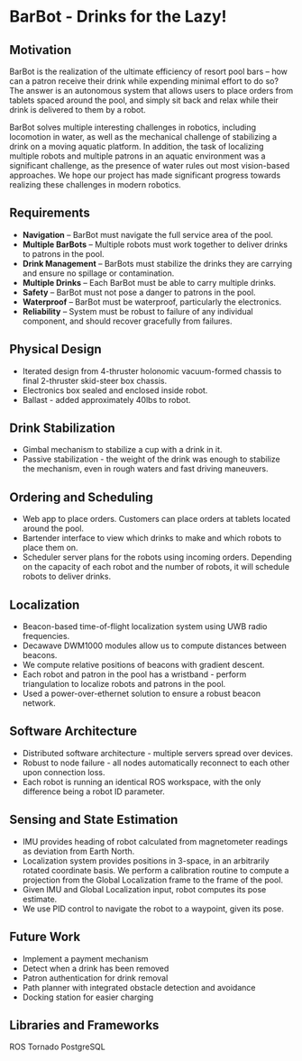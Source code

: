 # BarBot - Drinks for the Lazy!

## Motivation
BarBot is the realization of the ultimate efficiency of resort pool bars – how can a patron receive their drink while expending minimal effort to do so? The answer is an autonomous system that allows users to place  orders from tablets spaced around the pool, and simply sit back and relax while their drink is delivered to them by a robot. 

BarBot solves multiple interesting challenges in robotics, including locomotion in water, as well as the mechanical challenge of stabilizing a drink on a moving aquatic platform. In addition, the task of localizing multiple robots and multiple patrons in an aquatic environment was a significant challenge, as the presence of water rules out most vision-based approaches. We hope our project has made significant progress towards realizing these challenges in modern robotics.

## Requirements
* __Navigation__ – BarBot must navigate the full service area of the pool. 
* __Multiple BarBots__ – Multiple robots must work together to deliver drinks to patrons in the pool.
* __Drink Management__ – BarBots must stabilize the drinks they are carrying and ensure no spillage or contamination.
* __Multiple Drinks__ – Each BarBot must be able to carry multiple drinks. 
* __Safety__ – BarBot must not pose a danger to patrons in the pool.
* __Waterproof__ – BarBot must be waterproof, particularly the electronics. 
* __Reliability__ – System must be robust to failure of any individual component, and should recover gracefully from failures. 

## Physical Design
* Iterated design from 4-thruster holonomic vacuum-formed chassis to final 2-thruster skid-steer box chassis.
* Electronics box sealed and enclosed inside robot.
* Ballast - added approximately 40lbs to robot.

## Drink Stabilization
* Gimbal mechanism to stabilize a cup with a drink in it.
* Passive stabilization - the weight of the drink was enough to stabilize the mechanism, even in rough waters and fast driving maneuvers. 

## Ordering and Scheduling
* Web app to place orders. Customers can place orders at tablets located around the pool.
* Bartender interface to view which drinks to make and which robots to place them on.
* Scheduler server plans for the robots using incoming orders. Depending on the capacity of each robot and the number of robots, it will schedule robots to deliver drinks. 

## Localization
* Beacon-based time-of-flight localization system using UWB radio frequencies.
* Decawave DWM1000 modules allow us to compute distances between beacons. 
* We compute relative positions of beacons with gradient descent.
* Each robot and patron in the pool has a wristband - perform triangulation to localize robots and patrons in the pool. 
* Used a power-over-ethernet solution to ensure a robust beacon network.

## Software Architecture
* Distributed software architecture - multiple servers spread over devices.
* Robust to node failure - all nodes automatically reconnect to each other upon connection loss.
* Each robot is running an identical ROS workspace, with the only difference being a robot ID parameter.

## Sensing and State Estimation
* IMU provides heading of robot calculated from magnetometer readings as deviation from Earth North.
* Localization system provides positions in 3-space, in an arbitrarily rotated coordinate basis. We perform a calibration routine to compute a projection from the Global Localization frame to the frame of the pool.
* Given IMU and Global Localization input, robot computes its pose estimate.
* We use PID control to navigate the robot to a waypoint, given its pose.

## Future Work
* Implement a payment mechanism 
* Detect when a drink has been removed
* Patron authentication for drink removal
* Path planner with integrated obstacle detection and avoidance
* Docking station for easier charging

## Libraries and Frameworks
ROS
Tornado
PostgreSQL
